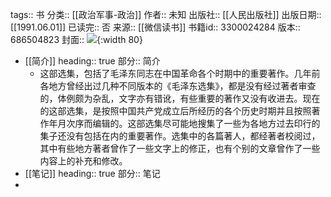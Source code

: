 tags:: 书
分类:: [[政治军事-政治]]
作者:: 未知
出版社:: [[人民出版社]]
出版日期:: [[1991.06.01]]
已读完:: 否
来源:: [[微信读书]]
书籍id:: 3300024284
版本:: 686504823
封面:: ![](https://cdn.weread.qq.com/weread/cover/84/3300024284/s_3300024284.jpg){:width 80}

- [[简介]]
  heading:: true
  部分:: 简介
	- 这部选集，包括了毛泽东同志在中国革命各个时期中的重要著作。几年前各地方曾经出过几种不同版本的《毛泽东选集》，都是没有经过著者审查的，体例颇为杂乱，文字亦有错讹，有些重要的著作又没有收进去。现在的这部选集，是按照中国共产党成立后所经历的各个历史时期并且按照著作年月次序而编辑的。这部选集尽可能地搜集了一些为各地方过去印行的集子还没有包括在内的重要著作。选集中的各篇著人，都经著者校阅过，其中有些地方著者曾作了一些文字上的修正，也有个别的文章曾作了一些内容上的补充和修改。
- [[笔记]]
  heading:: true
  部分:: 笔记
-